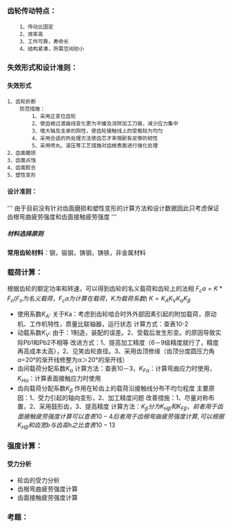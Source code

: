 ### 齿轮传动特点：
		1、传动比固定
		2、效率高
		3、工作可靠，寿命长
		4、结构紧凑，所需空间较小
### 失效形式和设计准则：
#### 失效形式
	1、齿轮折断
		防范措施：
			1、采用正变位齿轮
			2、使齿根过渡曲线变化更为平缓及消除加工刀痕，减少应力集中
			3、增大轴及支承的刚性，使齿轮接触线上的受载较为均匀
			4、采用合适的热处理方法使齿芯才来哦剧有足够的韧性
			5、采用喷丸、滚压等工艺措施对齿根表面进行强化处理
	2、齿面磨损
	3、齿面点蚀
	4、齿面胶合
	5、塑性变形
#### 设计准则：
'''
由于目前没有针对齿面磨损和塑性变形的计算方法和设计数据因此只考虑保证齿根弯曲疲劳强度和齿面接触疲劳强度
'''
##### 材料选择原则
**常用齿轮材料**：钢，锻钢，铸钢，铸铁，非金属材料
### 载荷计算：
根据齿轮的额定功率和转速，可以得到齿轮的名义载荷和齿轮上的法相
$F_ca = K*F_n(F_n为名义载荷，F_ca为计算在载荷，K为载荷系数)$
$K=K_AK_VK_{\alpha}K_{\beta}$
- 使用系数$K_A$:
	关于Ka：考虑到齿轮啮合时外外部因素引起的附加载荷，原动机、工作机特性，质量比联轴器，运行状态
	计算方式：查表10-2
- 动载系数$K_V$:
	由于：1制造，装配的误差。2、受载后发生形变。的原因导致实际Pb1和Pb2不相等
	改进方式：1、提高加工精度（6－9级精度就行了，精度再高成本太高），2、见笑齿轮直径。3、采用齿顶修缘（齿顶分度圆压力角$\alpha$=20°的渐开线修整为α＞20°的渐开线）
- 齿间载荷分配系数$K_{\alpha}$
	计算方法：查表10－3，$K_{F\alpha}$：计算弯曲应力时使用，$K_{H\alpha}$：计算表面接触应力时使用
- 齿向载荷分配系数$K_{\beta}$
	作用在轮齿上的载荷沿接触线分布不均匀程度
	主要原因：1、受力引起的轴向变形，2、加工精度问题
	改善措施：1、尽量对称布置，2、采用鼓形齿，3、提高精度
	计算方法：$K_{\beta}分为K_{H\beta}和K_{F\beta}，前者用于齿面接触疲劳强度计算可以查表10-4后者用于齿根$$弯曲疲劳
	强度计算,可以根据K_{H\beta}和齿宽b与齿高h之比查表10-13$
### 强度计算：
#### 受力分析
- 轮齿的受力分析
- 齿根弯曲疲劳强度计算
- 齿面接触疲劳强度计算
### 考题：